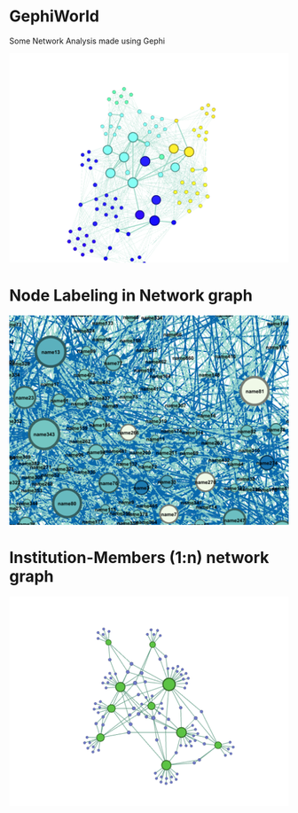 # GephiWorld
Some Network Analysis made using Gephi

![](https://github.com/ranjiGT/GephiWorld/blob/main/Gephi-Linkedin-Network-Analysis.png)

# Node Labeling in Network graph
![](https://github.com/ranjiGT/GephiWorld/blob/main/Ranjiraj-lecture1-gephi-img-4.png)

# Institution-Members (1:n) network graph
![](https://github.com/ranjiGT/GephiWorld/blob/main/Ranjiraj-lecture1-gephi-img-13.png)
